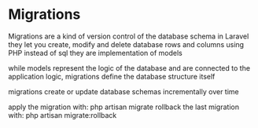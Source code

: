 # Migrations

Migrations are a kind of version control of the database schema in Laravel
they let you create, modify and delete database rows and columns using PHP instead of sql
they are implementation of models

while models represent the logic of the database and are connected to the application logic,
migrations define the database structure itself

migrations create or update database schemas incrementally over time

apply the migration with: php artisan migrate
rollback the last migration with: php artisan migrate:rollback
